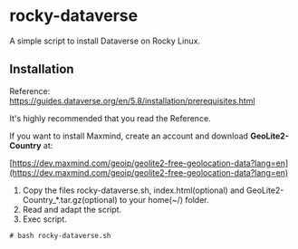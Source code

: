 # rocky-dataverse
A simple script to install Dataverse on Rocky Linux.

## Installation

Reference: https://guides.dataverse.org/en/5.8/installation/prerequisites.html

It's highly recommended that you read the Reference.

If you want to install Maxmind, create an account and download **GeoLite2-Country** at:

[https://dev.maxmind.com/geoip/geolite2-free-geolocation-data?lang=en](https://dev.maxmind.com/geoip/geolite2-free-geolocation-data?lang=en)

1. Copy the files rocky-dataverse.sh, index.html(optional) and 
GeoLite2-Country_*.tar.gz(optional) to your home(~/) folder. 
2. Read and adapt the script.
3. Exec script.


```console
# bash rocky-dataverse.sh
```
